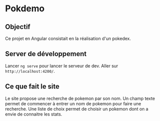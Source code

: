 # Pokdemo

## Objectif
Ce projet en Angular consistait en la réalisation d'un pokedex.

## Server de développement
Lancer `ng serve` pour lancer le serveur de dev. Aller sur `http://localhost:4200/`.

## Ce que fait le site
Le site propose une recherche de pokemon par son nom.
Un champ texte permet de commencer à entrer un nom de pokemon pour faire une recherche.
Une liste de choix permet de choisir un pokemon dont on a envie de connaitre les stats.

